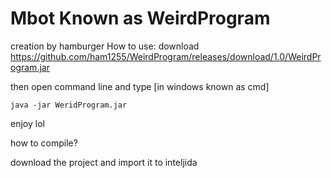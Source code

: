 # Mbot Known as WeirdProgram
creation by hamburger
How to use:
download 
https://github.com/ham1255/WeirdProgram/releases/download/1.0/WeirdProgram.jar


then open command line and type [in windows known as cmd]

```
java -jar WeridProgram.jar
```

enjoy lol

how to compile?

download the project and import it to inteljida
